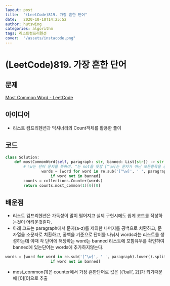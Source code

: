 ```yaml
---
layout: post
title:  "(LeetCode)819. 가장 흔한 단어"
date:   2020-10-10T14:25:52
author: hutswing
categories: algorithm
tags: 리스트컴프리헨션
cover:  "/assets/instacode.png"
---
```


# (LeetCode)819. 가장 흔한 단어

## 문제

[Most Common Word - LeetCode](https://leetcode.com/problems/most-common-word/)

## 아이디어

- 리스트 컴프리헨션과 딕셔너리의 Count객체를 활용한 풀이

## 코드

```python
class Solution:
    def mostCommonWord(self, paragraph: str, banned: List[str]) -> str:
        # \w는 단어 문자를 뜻하며, ^는 not을 뜻함 [^\w]는 문자가 아닌 모든항목을 공백으로 치환
				words = [word for word in re.sub('[^\w]', ' ', paragraph).lower().split()
                    if word not in banned]
        counts = collections.Counter(words)
        return counts.most_common(1)[0][0]
```

## 배운점

- 리스트 컴프리헨션은 가독성이 많이 떨어지고 실제 구현시에도 쉽게 코드를 작성하는것이 어려운것같다.
- 아래 코드는 paragraph에서 문자(a-z)를 제외한 나머지를 공백으로 치환하고, 문자열을 소문자로 치환하고, 공백을 기준으로 단어를 나눠서 words라는 리스트를 생성하는데 이때 각 단어에 해당하는 word는 banned 리스트에 포함유무를 확인하여 banned에 있는단어는 words에 추가하지않는다.

```python
words = [word for word in re.sub('[^\w]', ' ', paragraph).lower().split()
                    if word not in banned]
```

- most_common(1)은 counter에서 가장 흔한단어로 값은 [('ball', 2)]가 되기때문에 [0][0]으로 추출
